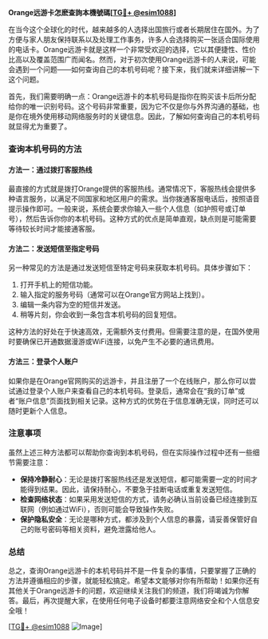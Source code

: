 **Orange远游卡怎麽查詢本機號碼[[TG💪+ @esim1088](https://t.me/s/esim1088)]**

在当今这个全球化的时代，越来越多的人选择出国旅行或者长期居住在国外。为了方便与家人朋友保持联系以及处理工作事务，许多人会选择购买一张适合国际使用的电话卡。Orange远游卡就是这样一个非常受欢迎的选择，它以其便捷性、性价比高以及覆盖范围广而闻名。然而，对于初次使用Orange远游卡的人来说，可能会遇到一个问题——如何查询自己的本机号码呢？接下来，我们就来详细讲解一下这个问题。

首先，我们需要明确一点：Orange远游卡的本机号码是指你在购买该卡后所分配给你的唯一识别号码。这个号码非常重要，因为它不仅是你与外界沟通的基础，也是你在境外使用移动网络服务时的关键信息。因此，了解如何查询自己的本机号码就显得尤为重要了。

### 查询本机号码的方法

#### 方法一：通过拨打客服热线
最直接的方式就是拨打Orange提供的客服热线。通常情况下，客服热线会提供多种语言服务，以满足不同国家和地区用户的需求。当你拨通客服电话后，按照语音提示操作即可。一般来说，系统会要求你输入一些个人信息（如护照号或订单号），然后告诉你你的本机号码。这种方式的优点是简单直观，缺点则是可能需要等待较长时间才能接通客服。

#### 方法二：发送短信至指定号码
另一种常见的方法是通过发送短信至特定号码来获取本机号码。具体步骤如下：
1. 打开手机上的短信功能。
2. 输入指定的服务号码（通常可以在Orange官方网站上找到）。
3. 编辑一条内容为空的短信并发送。
4. 稍等片刻，你会收到一条包含本机号码的回复短信。

这种方法的好处在于快速高效，无需额外支付费用。但需要注意的是，在国外使用时要确保已开通数据漫游或WiFi连接，以免产生不必要的通讯费用。

#### 方法三：登录个人账户
如果你是在Orange官网购买的远游卡，并且注册了一个在线账户，那么你可以尝试通过登录个人账户来查看自己的本机号码。登录后，通常会在“我的订单”或者“账户信息”页面找到相关记录。这种方式的优势在于信息准确无误，同时还可以随时更新个人信息。

### 注意事项
虽然上述三种方法都可以帮助你查询到本机号码，但在实际操作过程中还有一些细节需要注意：
- **保持冷静耐心**：无论是拨打客服热线还是发送短信，都可能需要一定的时间才能得到结果。因此，请保持耐心，不要急于挂断电话或重复发送短信。
- **检查网络状态**：如果采用发送短信的方式，请务必确认当前设备已经连接到互联网（例如通过WiFi），否则可能会导致操作失败。
- **保护隐私安全**：无论是哪种方式，都涉及到个人信息的暴露，请妥善保管好自己的账号密码等相关资料，避免泄露给他人。

### 总结
总之，查询Orange远游卡的本机号码并不是一件复杂的事情，只要掌握了正确的方法并遵循相应的步骤，就能轻松搞定。希望本文能够对你有所帮助！如果你还有其他关于Orange远游卡的问题，欢迎继续关注我们的频道，我们将竭诚为你解答。最后，再次提醒大家，在使用任何电子设备时都要注意网络安全和个人信息安全哦！

[[TG💪+ @esim1088](https://t.me/s/esim1088) ![Image](https://i.postimg.cc/4NQfJmqS/Snipaste-2025-05-13-00-14-12.png)]